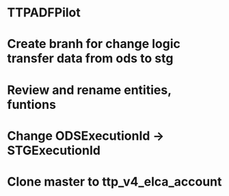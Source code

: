 # TTPADFPilot
# Create branh for change logic transfer data from ods to stg
# Review and rename entities, funtions
# Change ODSExecutionId -> STGExecutionId
# Clone master to ttp_v4_elca_account
